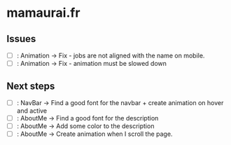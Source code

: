 # mamaurai.fr

## Issues

- [ ] : Animation -> Fix - jobs are not aligned with the name on mobile.
- [ ] : Animation -> Fix - animation must be slowed down

## Next steps

- [ ] : NavBar -> Find a good font for the navbar + create animation on hover and active
- [ ] : AboutMe -> Find a good font for the description
- [ ] : AboutMe -> Add some color to the description
- [ ] : AboutMe -> Create animation when I scroll the page.